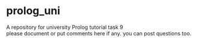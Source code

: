 # prolog_uni
A repository for university Prolog tutorial task 9  
please document or put comments here if any. you can post questions too.
